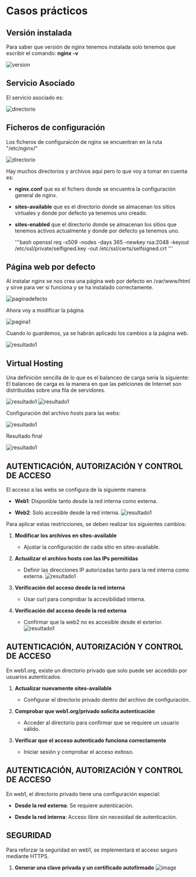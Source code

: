 # Casos prácticos

## Versión instalada
Para saber que versión de nginx tenemos instalada solo tenemos que escribir el comando: **nginx -v**

![version](/imagenes/version.PNG)

## Servicio Asociado
El servicio asociado es:

![directorio](/imagenes/servicio.PNG)

## Ficheros de configuración
Los ficheros de configuraicón de nginx se encuentran en la ruta "/etc/nginx/"

![directorio](/imagenes/directorio.PNG)

Hay muchos directorios y archivos aquí pero lo que voy a tomar en cuenta es:

- **nginx.conf** que es el fichero donde se encuentra la configuración general de nginx.
- **sites-available** que es el directorio donde se almacenan los sitios virtuales y donde por defecto ya tenemos uno creado.
- **sites-enabled** que el directorio donde se almacenan los sitios que tenemos activos actualmente y donde por defecto ya tenemos uno.

  '''bash
      openssl req -x509 -nodes -days 365 -newkey rsa:2048 -keyout /etc/ssl/private/selfigned.key -out /etc/ssl/certs/selfsigned.crt
  '''

## Página web por defecto

Al instalar nginx se nos crea una página web por defecto en /var/www/html y sirve para ver si funciona y se ha instalado correctamente.

![paginadefecto](/imagenes/paginadefecto.PNG)

Ahora voy a modificar la página.

![pagina1](/imagenes/pagina1.PNG)

Cuando lo guardemos, ya se habrán aplicado los cambios a la página web.

![resultado1](/imagenes/resultado1.PNG)

## Virtual Hosting

Una definición sencilla de lo que es el balanceo de carga sería la siguiente:
El balanceo de carga es la manera en que las peticiones de Internet son distribuídas sobre una fila de servidores.

![resultado1](/imagenes/web1.PNG)
![resultado1](/imagenes/web2.PNG)

Configuración del archivo hosts para las webs:

![resultado1](/imagenes/hosts.PNG)

Resultado final

![resultado1](/imagenes/resultado1.PNG)

## AUTENTICACIÓN, AUTORIZACIÓN Y CONTROL DE ACCESO

El acceso a las webs se configura de la siguiente manera:

*   **Web1**: Disponible tanto desde la red interna como externa.
    
*   **Web2**: Solo accesible desde la red interna.
    ![resultado1](/imagenes/controlacceso.PNG)

Para aplicar estas restricciones, se deben realizar los siguientes cambios:

1.  **Modificar los archivos en sites-available**
    
    *   Ajustar la configuración de cada sitio en sites-available.
        
2.  **Actualizar el archivo hosts con las IPs permitidas**
    
    *   Definir las direcciones IP autorizadas tanto para la red interna como externa.
      ![resultado1](/imagenes/modificacionhosts.PNG)
        
3.  **Verificación del acceso desde la red interna**
    
    *   Usar curl para comprobar la accesibilidad interna.
        
4.  **Verificación del acceso desde la red externa**
    
    *   Confirmar que la web2 no es accesible desde el exterior.
        ![resultado1](/imagenes/paginaprohibida.PNG)

## AUTENTICACIÓN, AUTORIZACIÓN Y CONTROL DE ACCESO

En web1.org, existe un directorio privado que solo puede ser accedido por usuarios autenticados.

1.  **Actualizar nuevamente sites-available**
    
    *   Configurar el directorio privado dentro del archivo de configuración.
        
2.  **Comprobar que web1.org/privado solicita autenticación**
    
    *   Acceder al directorio para confirmar que se requiere un usuario válido.
        
3.  **Verificar que el acceso autenticado funciona correctamente**
    
    *   Iniciar sesión y comprobar el acceso exitoso.
        

## AUTENTICACIÓN, AUTORIZACIÓN Y CONTROL DE ACCESO

En web1, el directorio privado tiene una configuración especial:

*   **Desde la red externa**: Se requiere autenticación.
    
*   **Desde la red interna**: Acceso libre sin necesidad de autenticación.

        
## SEGURIDAD

Para reforzar la seguridad en web1, se implementará el acceso seguro mediante HTTPS.

1.  **Generar una clave privada y un certificado autofirmado**
![image](https://github.com/user-attachments/assets/64442a44-08ff-45d1-bd59-652f14b27ce2)
